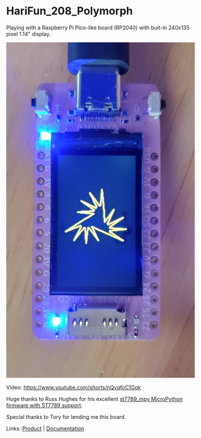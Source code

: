 # HariFun_208_Polymorph
 
Playing with a Raspberry Pi Pico-like board (RP2040) with buit-in 240x135 pixel 1.14" display.

![screenshot](/Thumbnail.png)

Video:
https://www.youtube.com/shorts/nQvqfoC1Gqk


Huge thanks to Russ Hughes for his excellent [st7789_mpy MicroPython firmware with ST7789 support](https://github.com/russhughes/st7789_mpy).

Special thanks to Tory for lending me this board.

Links: [Product](https://www.banggood.com/RP2040-Development-Board-with-1_14-inch-LCD-LORA-Supports-Arduino-or-MicroPyth-p-1947659.html?rmmds=myorder&cur_warehouse=CN&ID=6319451) | [Documentation](https://github.com/01Space/RP2040-1.14LCD)
